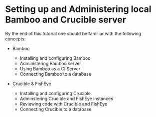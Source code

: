 # Setting up and Administering local Bamboo and Crucible server

By the end of this tutorial one should be familiar with the following concepts: 

- Bamboo
    - Installing and configuring Bamboo
    - Administering Bamboo server
    - Using Bamboo as a CI Server
    - Connecting Bamboo to a database

- Crucible & FishEye
    - Installing and configuring Crucible
    - Adminstering Crucible and FishEye instances
    - Reviewing code with Crucible and FishEye
    - Connecting Crucible to a database